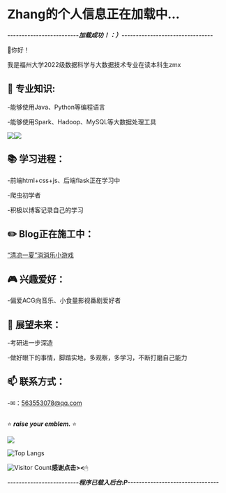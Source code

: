 # Zhang的个人信息正在加载中...

___-------------------------加载成功！：）--------------------------------___

👋你好！

我是福州大学2022级数据科学与大数据技术专业在读本科生zmx

## 🔧 **专业知识**:
-能够使用Java、Python等编程语言

-能够使用Spark、Hadoop、MySQL等大数据处理工具

![](https://img.shields.io/badge/Java-ED8B00?style=for-the-badge&logo=openjdk&logoColor=white)![](https://img.shields.io/badge/Python-3776AB?style=for-the-badge&logo=python&logoColor=white)


## 📚 **学习进程**：
-前端html+css+js、后端flask正在学习中

-爬虫初学者

-积极以博客记录自己的学习

## ✏️ **Blog正在施工中**：
[“清凉一夏”消消乐小游戏](https://www.cnblogs.com/okiqiiii/p/18419335)

## 🎮 **兴趣爱好**：
-偏爱ACG向音乐、小食量影视番剧爱好者

## 📝 **展望未来**：
-考研进一步深造

-做好眼下的事情，脚踏实地，多观察，多学习，不断打磨自己能力

## 📫 **联系方式**：
-✉：563553078@qq.com

## 

⭐ ___raise your emblem.___ ⭐

![](https://github-readme-stats.vercel.app/api?username=okiqiiii&show_icons=true&theme=transparent)

![Top Langs](https://github-readme-stats.vercel.app/api/top-langs/?username=okiqiiii&layout=compact&theme=tokyonight)

![Visitor Count](https://profile-counter.glitch.me/okiqiiii/count.svg)**感谢点击><**🖱 




___-------------------------程序已载入后台:P--------------------------------___




